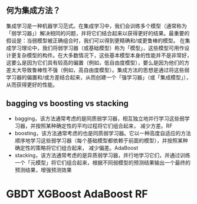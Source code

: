 ## 何为集成方法？

集成学习是一种机器学习范式。在集成学习中，我们会训练多个模型（通常称为「弱学习器」）解决相同的问题，并将它们结合起来以获得更好的结果。最重要的假设是：当弱模型被正确组合时，我们可以得到更精确和/或更鲁棒的模型。
在集成学习理论中，我们将弱学习器（或基础模型）称为「模型」，这些模型可用作设计更复杂模型的构件。在大多数情况下，这些基本模型本身的性能并不是非常好，这要么是因为它们具有较高的偏置（例如，低自由度模型），要么是因为他们的方差太大导致鲁棒性不强（例如，高自由度模型）。集成方法的思想是通过将这些弱学习器的偏置和/或方差结合起来，从而创建一个「强学习器」（或「集成模型」），从而获得更好的性能。
## bagging vs boosting vs stacking
- bagging，该方法通常考虑的是同质弱学习器，相互独立地并行学习这些弱学习器，并按照某种确定性的平均过程将它们组合起来， 减少方差。RF
- boosting，该方法通常考虑的也是同质弱学习器。它以一种高度自适应的方法顺序地学习这些弱学习器（每个基础模型都依赖于前面的模型），并按照某种确定性的策略将它们组合起来， 减少偏差。AdaBoost
- stacking，该方法通常考虑的是异质弱学习器，并行地学习它们，并通过训练一个「元模型」将它们组合起来，根据不同弱模型的预测结果输出一个最终的预测结果，增强预测效果


# GBDT XGBoost AdaBoost RF 

